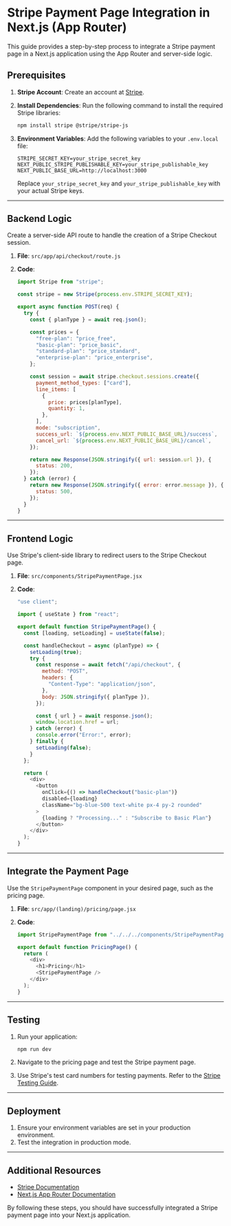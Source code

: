 # Stripe Payment Page Integration in Next.js (App Router)

This guide provides a step-by-step process to integrate a Stripe payment page in a Next.js application using the App Router and server-side logic.

## Prerequisites

1. **Stripe Account**: Create an account at [Stripe](https://stripe.com/).
2. **Install Dependencies**: Run the following command to install the required Stripe libraries:

   ```bash
   npm install stripe @stripe/stripe-js
   ```

3. **Environment Variables**: Add the following variables to your `.env.local` file:

   ```env
   STRIPE_SECRET_KEY=your_stripe_secret_key
   NEXT_PUBLIC_STRIPE_PUBLISHABLE_KEY=your_stripe_publishable_key
   NEXT_PUBLIC_BASE_URL=http://localhost:3000
   ```

   Replace `your_stripe_secret_key` and `your_stripe_publishable_key` with your actual Stripe keys.

---

## Backend Logic

Create a server-side API route to handle the creation of a Stripe Checkout session.

1. **File**: `src/app/api/checkout/route.js`
2. **Code**:

   ```javascript
   import Stripe from "stripe";

   const stripe = new Stripe(process.env.STRIPE_SECRET_KEY);

   export async function POST(req) {
     try {
       const { planType } = await req.json();

       const prices = {
         "free-plan": "price_free",
         "basic-plan": "price_basic",
         "standard-plan": "price_standard",
         "enterprise-plan": "price_enterprise",
       };

       const session = await stripe.checkout.sessions.create({
         payment_method_types: ["card"],
         line_items: [
           {
             price: prices[planType],
             quantity: 1,
           },
         ],
         mode: "subscription",
         success_url: `${process.env.NEXT_PUBLIC_BASE_URL}/success`,
         cancel_url: `${process.env.NEXT_PUBLIC_BASE_URL}/cancel`,
       });

       return new Response(JSON.stringify({ url: session.url }), {
         status: 200,
       });
     } catch (error) {
       return new Response(JSON.stringify({ error: error.message }), {
         status: 500,
       });
     }
   }
   ```

---

## Frontend Logic

Use Stripe's client-side library to redirect users to the Stripe Checkout page.

1. **File**: `src/components/StripePaymentPage.jsx`
2. **Code**:

   ```javascript
   "use client";

   import { useState } from "react";

   export default function StripePaymentPage() {
     const [loading, setLoading] = useState(false);

     const handleCheckout = async (planType) => {
       setLoading(true);
       try {
         const response = await fetch("/api/checkout", {
           method: "POST",
           headers: {
             "Content-Type": "application/json",
           },
           body: JSON.stringify({ planType }),
         });

         const { url } = await response.json();
         window.location.href = url;
       } catch (error) {
         console.error("Error:", error);
       } finally {
         setLoading(false);
       }
     };

     return (
       <div>
         <button
           onClick={() => handleCheckout("basic-plan")}
           disabled={loading}
           className="bg-blue-500 text-white px-4 py-2 rounded"
         >
           {loading ? "Processing..." : "Subscribe to Basic Plan"}
         </button>
       </div>
     );
   }
   ```

---

## Integrate the Payment Page

Use the `StripePaymentPage` component in your desired page, such as the pricing page.

1. **File**: `src/app/(landing)/pricing/page.jsx`
2. **Code**:

   ```javascript
   import StripePaymentPage from "../../../components/StripePaymentPage";

   export default function PricingPage() {
     return (
       <div>
         <h1>Pricing</h1>
         <StripePaymentPage />
       </div>
     );
   }
   ```

---

## Testing

1. Run your application:

   ```bash
   npm run dev
   ```

2. Navigate to the pricing page and test the Stripe payment page.
3. Use Stripe's test card numbers for testing payments. Refer to the [Stripe Testing Guide](https://stripe.com/docs/testing).

---

## Deployment

1. Ensure your environment variables are set in your production environment.
2. Test the integration in production mode.

---

## Additional Resources

- [Stripe Documentation](https://stripe.com/docs)
- [Next.js App Router Documentation](https://nextjs.org/docs/app)

By following these steps, you should have successfully integrated a Stripe payment page into your Next.js application.
